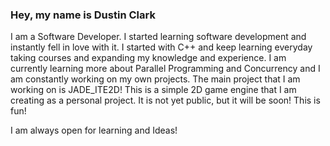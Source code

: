 ### Hey, my name is Dustin Clark
I am a Software Developer. I started learning software development and instantly fell in love with it. I started with C++ and keep learning everyday taking courses and expanding my knowledge and experience. I am currently learning more about Parallel Programming and Concurrency and I am constantly working on my own projects. The main project that I am working on is JADE_ITE2D! This is a simple 2D game engine that I am creating as a personal project. It is not yet public, but it will be soon! This is fun!    
  
I am always open for learning and Ideas!



<!---
dwjclark11/dwjclark11 is a ✨ special ✨ repository because its `README.md` (this file) appears on your GitHub profile.
You can click the Preview link to take a look at your changes.
--->
